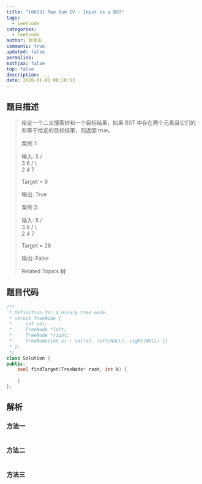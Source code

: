 ```yaml
---
title: "[0653] Two Sum IV - Input is a BST"
tags:
  - leetcode
categories:
  - leetcode
author: 张学志
comments: true
updated: false
permalink:
mathjax: false
top: false
description: ...
date: 2020-01-01 00:10:53
---
```


## 题目描述

> 给定一个二叉搜索树和一个目标结果，如果 BST 中存在两个元素且它们的和等于给定的目标结果，则返回 true。 
> 
> 案例 1: 
> 
> 
> 输入: 
> 5
> / \
> 3   6
> / \   \
> 2   4   7
> 
> Target = 9
> 
> 输出: True
> 
> 
> 
> 
> 案例 2: 
> 
> 
> 输入: 
> 5
> / \
> 3   6
> / \   \
> 2   4   7
> 
> Target = 28
> 
> 输出: False
> 
> 
> 
> Related Topics 树

## 题目代码

```cpp
/**
 * Definition for a binary tree node.
 * struct TreeNode {
 *     int val;
 *     TreeNode *left;
 *     TreeNode *right;
 *     TreeNode(int x) : val(x), left(NULL), right(NULL) {}
 * };
 */
class Solution {
public:
    bool findTarget(TreeNode* root, int k) {
        
    }
};
```

## 解析

### 方法一

```cpp

```

### 方法二

```cpp

```

### 方法三

```cpp

```

